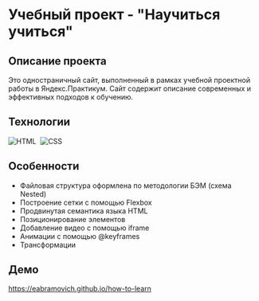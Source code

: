 # Учебный проект - "Научиться учиться"

## Описание проекта

Это одностраничный сайт, выполненный в рамках учебной проектной работы в Яндекс.Практикум. Сайт содержит описание современных и эффективных подходов к обучению.

## Технологии

![HTML](https://img.shields.io/badge/-HTML-05122A?style=flat&logo=HTML5)&nbsp;
![CSS](https://img.shields.io/badge/-CSS-05122A?style=flat&logo=CSS3&logoColor=1572B6)&nbsp;

## Особенности

* Файловая структура оформлена по методологии БЭМ (схема Nested)
* Построение сетки с помощью Flexbox
* Продвинутая семантика языка HTML
* Позиционирование элементов
* Добавление видео с помощью iframe
* Анимации с помощью  @keyframes
* Трансформации

## Демо
https://eabramovich.github.io/how-to-learn
